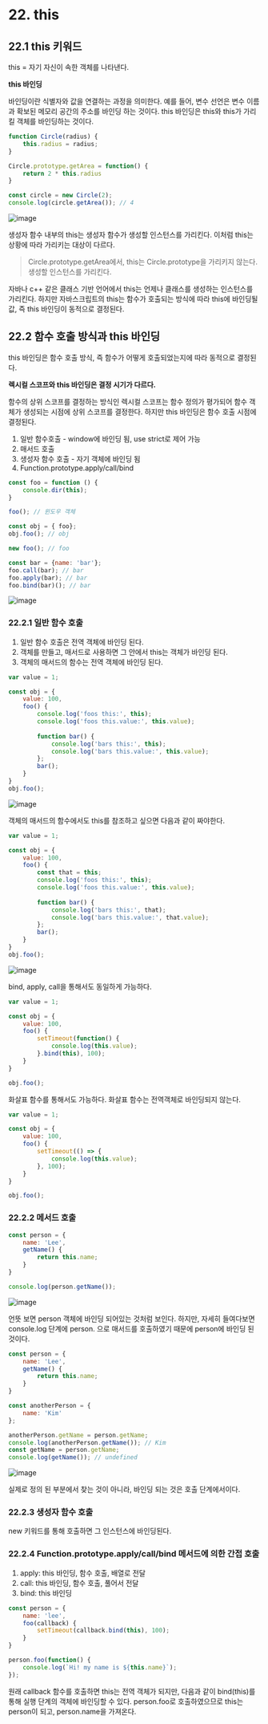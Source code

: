 # 22. this
## 22.1 this 키워드

this = 자기 자신이 속한 객체를 나타낸다.

**this 바인딩**

바인딩이란 식별자와 값을 연결하는 과정을 의미한다.
예를 들어, 변수 선언은 변수 이름과 확보된 메모리 공간의 주소를 바인딩 하는 것이다.
this 바인딩은 this와 this가 가리킬 객체를 바인딩하는 것이다.

```javascript
function Circle(radius) {
    this.radius = radius;
}

Circle.prototype.getArea = function() {
    return 2 * this.radius
}

const circle = new Circle(2);
console.log(circle.getArea()); // 4
```

![image](https://github.com/user-attachments/assets/9fc7fa31-a206-426f-b114-50b7f5c1950c)

생성자 함수 내부의 this는 생성자 함수가 생성할 인스턴스를 가리킨다.
이처럼 this는 상황에 따라 가리키는 대상이 다르다.

> Circle.prototype.getArea에서, this는 Circle.prototype을 가리키지 않는다.
> 생성할 인스턴스를 가리킨다.

자바나 c++ 같은 클래스 기반 언어에서 this는 언제나 클래스를 생성하는 인스턴스를 가리킨다.
하지만 자바스크립트의 this는 함수가 호출되는 방식에 따라 this에 바인딩될 값,
즉 this 바인딩이 동적으로 결정된다.

## 22.2 함수 호출 방식과 this 바인딩

this 바인딩은 함수 호출 방식, 즉 함수가 어떻게 호출되었는지에 따라 동적으로 결정된다.

**렉시컬 스코프와 this 바인딩은 결정 시기가 다르다.**

함수의 상위 스코프를 결정하는 방식인 렉시컬 스코프는 함수 정의가 평가되어 함수 객체가 생성되는 시점에
상위 스코프를 결정한다.
하지만 this 바인딩은 함수 호출 시점에 결정된다.

1. 일반 함수호출 - window에 바인딩 됨, use strict로 제어 가능
2. 매서드 호출
3. 생성자 함수 호출 - 자기 객체에 바인딩 됨
4. Function.prototype.apply/call/bind

```javascript
const foo = function () {
    console.dir(this);
}

foo(); // 윈도우 객체

const obj = { foo};
obj.foo(); // obj

new foo(); // foo

const bar = {name: 'bar'};
foo.call(bar); // bar
foo.apply(bar); // bar
foo.bind(bar)(); // bar
```

![image](https://github.com/user-attachments/assets/7fdd5750-b6d4-4a44-bb34-cbfa45660c3b)

### 22.2.1 일반 함수 호출

1. 일반 함수 호출은 전역 객체에 바인딩 된다.
2. 객체를 만들고, 매서드로 사용하면 그 안에서 this는 객체가 바인딩 된다.
3. 객체의 매서드의 함수는 전역 객체에 바인딩 된다.

```javascript
var value = 1;

const obj = {
    value: 100,
    foo() {
        console.log('foos this:', this);
        console.log('foos this.value:', this.value);
        
        function bar() {
            console.log('bars this:', this);
            console.log('bars this.value:', this.value);
        };
        bar();
    }
}
obj.foo();
```


![image](https://github.com/user-attachments/assets/56483e6a-9ead-4e02-80a1-8d93b712e670)

객체의 매서드의 함수에서도 this를 참조하고 싶으면 다음과 같이 짜야한다.

```javascript
var value = 1;

const obj = {
    value: 100,
    foo() {
        const that = this;
        console.log('foos this:', this);
        console.log('foos this.value:', this.value);
        
        function bar() {
            console.log('bars this:', that);
            console.log('bars this.value:', that.value);
        };
        bar();
    }
}
obj.foo();
```


![image](https://github.com/user-attachments/assets/f893fdbb-11c9-48d8-9e97-81957b8eff3e)

bind, apply, call을 통해서도 동일하게 가능하다.

```javascript
var value = 1;

const obj = {
    value: 100,
    foo() {
        setTimeout(function() {
            console.log(this.value);
        }.bind(this), 100);
    }
}

obj.foo();
```

화살표 함수를 통해서도 가능하다.
화살표 함수는 전역객체로 바인딩되지 않는다.

```javascript
var value = 1;

const obj = {
    value: 100,
    foo() {
        setTimeout(() => {
            console.log(this.value);
        }, 100);
    }
}

obj.foo();
```

### 22.2.2 메서드 호출

```javascript
const person = {
    name: 'Lee',
    getName() {
        return this.name;
    }
}

console.log(person.getName());
```

![image](https://github.com/user-attachments/assets/18507edc-0a1f-4af7-8ffa-8e1278bed624)


언뜻 보면 person 객체에 바인딩 되어있는 것처럼 보인다.
하지만, 자세히 들여다보면 console.log 단계에 person. 으로 매서드를 호출하였기 때문에 person에 바인딩 된 것이다.

```javascript
const person = {
    name: 'Lee',
    getName() {
        return this.name;
    }
}

const anotherPerson = {
    name: 'Kim'
};

anotherPerson.getName = person.getName;
console.log(anotherPerson.getName()); // Kim
const getName = person.getName;
console.log(getName()); // undefined
```


![image](https://github.com/user-attachments/assets/1059ae80-eba1-4f41-bfb6-b71fb878bb4d)

실제로 정의 된 부분에서 찾는 것이 아니라, 바인딩 되는 것은 호출 단계에서이다.

### 22.2.3 생성자 함수 호출

new 키워드를 통해 호출하면 그 인스턴스에 바인딩된다.

### 22.2.4 Function.prototype.apply/call/bind 메서드에 의한 간접 호출

1. apply: this 바인딩, 함수 호출, 배열로 전달
2. call: this 바인딩, 함수 호출, 풀어서 전달
3. bind: this 바인딩

```javascript
const person = {
    name: 'lee',
    foo(callback) {
        setTimeout(callback.bind(this), 100);
    }
}

person.foo(function() {
    console.log(`Hi! my name is ${this.name}`);
});
```

원래 callback 함수를 호출하면 this는 전역 객체가 되지만,
다음과 같이 bind(this)를 통해 실행 단계의 객체에 바인딩할 수 있다.
person.foo로 호출하였으므로 this는 person이 되고, person.name을 가져온다.

